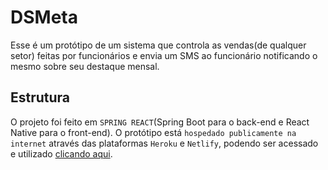 # DSMeta

Esse é um protótipo de um sistema que controla as vendas(de qualquer setor) feitas por funcionários e envia um SMS ao funcionário notificando o mesmo sobre seu destaque mensal.

## Estrutura

O projeto foi feito em `SPRING REACT`(Spring Boot para o back-end e React Native para o front-end). O protótipo está `hospedado publicamente na internet` através das plataformas `Heroku` e `Netlify`, podendo ser acessado e utilizado [clicando aqui](https://soutodsmeta.netlify.app/).
